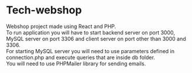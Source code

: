 # Tech-webshop

Webshop project made using React and PHP.<br>
To run application you will have to start backend server on port 3000, MySQL server on port 3306 and client server on port other than 3000 and 3306.<br>
For starting MySQL server you will need to use parameters defined in connection.php and execute queries that are inside db folder.<br>
You will need to use PHPMailer library for sending emails.
